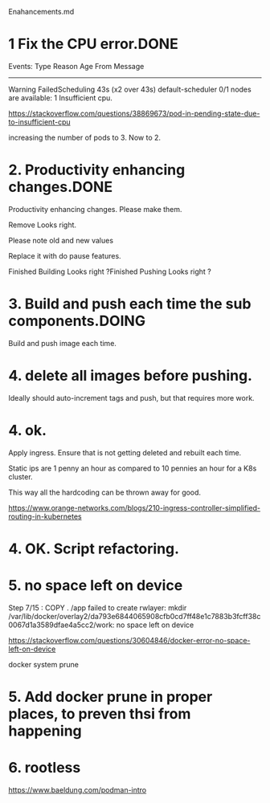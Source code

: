Enahancements.md

# 1 Fix the CPU error.DONE
Events:
  Type     Reason            Age                From               Message
  ----     ------            ----               ----               -------
  Warning  FailedScheduling  43s (x2 over 43s)  default-scheduler  0/1 nodes are available: 1 Insufficient cpu.

  https://stackoverflow.com/questions/38869673/pod-in-pending-state-due-to-insufficient-cpu

  increasing the number of pods to 3. Now to 2.

# 2. Productivity enhancing changes.DONE
Productivity enhancing changes. Please make them.

  Remove Looks right.

Please note old and new values

Replace it with do pause features.

Finished Building Looks right ?Finished Pushing Looks right ?

# 3. Build and push each time the sub components.DOING

Build and push image each time.

# 4. delete all images before pushing.

Ideally should auto-increment tags and push, but that requires more work.

# 4. ok. 

Apply ingress. Ensure that is not getting deleted and rebuilt each time.

Static ips are 1 penny an hour as compared to 10 pennies an hour for a K8s cluster.

This way all the hardcoding can be thrown away for good.

https://www.orange-networks.com/blogs/210-ingress-controller-simplified-routing-in-kubernetes

# 4. OK. Script refactoring.

# 5. no space left on device

Step 7/15 : COPY . /app
failed to create rwlayer: mkdir /var/lib/docker/overlay2/da793e6844065908cfb0cd7ff48e1c7883b3fcff38c0067d1a3589dfae4a5cc2/work: no space left on device

https://stackoverflow.com/questions/30604846/docker-error-no-space-left-on-device

docker system prune

# 5. Add docker prune in proper places, to preven thsi from happening

# 6. rootless

https://www.baeldung.com/podman-intro